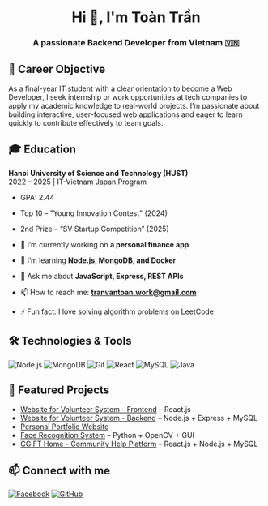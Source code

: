 <h1 align="center">Hi 👋, I'm Toàn Trần</h1>
<h3 align="center">A passionate Backend Developer from Vietnam 🇻🇳</h3>

## 🎯 Career Objective
As a final-year IT student with a clear orientation to become a Web Developer, I seek internship or work opportunities at tech companies to apply my academic knowledge to real-world projects. I’m passionate about building interactive, user-focused web applications and eager to learn quickly to contribute effectively to team goals.

## 🎓 Education
**Hanoi University of Science and Technology (HUST)**  
2022 – 2025 | IT-Vietnam Japan Program  
- GPA: 2.44  
- Top 10 – "Young Innovation Contest" (2024)  
- 2nd Prize – “SV Startup Competition” (2025)

- 🔭 I’m currently working on **a personal finance app**
- 🌱 I’m learning **Node.js, MongoDB, and Docker**
- 💬 Ask me about **JavaScript, Express, REST APIs**
- 📫 How to reach me: **tranvantoan.work@gmail.com**
- ⚡ Fun fact: I love solving algorithm problems on LeetCode

## 🛠️ Technologies & Tools
![Node.js](https://img.shields.io/badge/-Node.js-black?style=flat-square&logo=node.js)
![MongoDB](https://img.shields.io/badge/-MongoDB-black?style=flat-square&logo=mongodb)
![Git](https://img.shields.io/badge/-Git-black?style=flat-square&logo=git)
![React](https://img.shields.io/badge/-React-black?style=flat-square&logo=react)
![MySQL](https://img.shields.io/badge/-MySQL-black?style=flat-square&logo=mysql)
![Java](https://img.shields.io/badge/-Java-black?style=flat-square&logo=java)

## 📂 Featured Projects
- [Website for Volunteer System - Frontend](https://github.com/Trantoan12022004/React_ctes) – React.js
- [Website for Volunteer System - Backend](https://github.com/Trantoan12022004/Nodejs_ctes) – Node.js + Express + MySQL
- [Personal Portfolio Website](https://github.com/toantran/portfolio)
- [Face Recognition System](https://github.com/Trantoan12022004/Face_Recognize) – Python + OpenCV + GUI
- [CGIFT Home - Community Help Platform](https://github.com/Trantoan12022004/CGIFT_home) – React.js + Node.js + MySQL

## 📫 Connect with me
[![Facebook](https://img.shields.io/badge/-Facebook-blue?style=flat-square&logo=facebook)](https://facebook.com/anhtonton.1202)
[![GitHub](https://img.shields.io/badge/-GitHub-181717?style=flat-square&logo=github)](https://github.com/Trantoan12022004)
